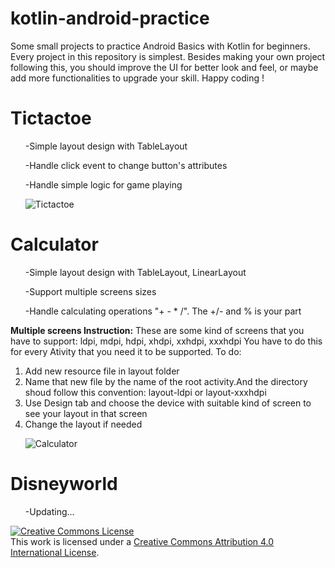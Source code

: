 # kotlin-android-practice
Some small projects to practice Android Basics with Kotlin for beginners. Every project in this repository is simplest. Besides making your own project following this, you should improve the UI for better look and feel, or maybe add more functionalities to upgrade your skill. Happy coding !

# Tictactoe
  <ul>-Simple layout design with TableLayout </ul>
  <ul>-Handle click event to change button's attributes </ul>
  <ul>-Handle simple logic for game playing</ul>
  <ul><img src="https://i.imgur.com/De3BQXr.png" alt="Tictactoe">
</ul>

# Calculator
 <ul>-Simple layout design with TableLayout, LinearLayout </ul>
 <ul>-Support multiple screens sizes</ul>
 <ul>-Handle calculating operations "+ - * /". The +/- and % is your part</ul>
 <b>Multiple screens Instruction:</b>
 These are some kind of screens that you have to support: ldpi, mdpi, hdpi, xhdpi, xxhdpi, xxxhdpi
 You have to do this for every Ativity that you need it to be supported.
 To do:
 <ol>
  <li>Add new resource file in layout folder</li>
  <li>Name that new file by the name of the root activity.And the directory shoud follow this convention: layout-ldpi or layout-xxxhdpi </li>
  <li>Use Design tab and choose the device with suitable kind of screen to see your layout in that screen</li>
  <li>Change the layout if needed</li>
 </ol>
 <ul><img src="https://i.imgur.com/ylZF0O8.png" alt="Calculator">
</ul>

# Disneyworld
 <ul>-Updating... </ul>

<a rel="license" href="http://creativecommons.org/licenses/by/4.0/"><img alt="Creative Commons License" style="border-width:0" src="https://i.creativecommons.org/l/by/4.0/88x31.png" /></a><br />This work is licensed under a <a rel="license" href="http://creativecommons.org/licenses/by/4.0/">Creative Commons Attribution 4.0 International License</a>.

